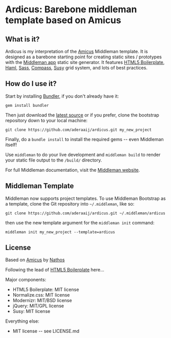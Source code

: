 # Ardicus: Barebone middleman template based on Amicus

## What is it?

Ardicus is my interpretation of the [Amicus](https://github.com/nathos/amicus) Middleman template. It is designed as a barebone starting point for creating static sites / prototypes with the [Middleman app](http://middlemanapp.com/) static site generator. It features [HTML5 Boilerplate](http://html5boilerplate.com/), [Haml](http://haml-lang.com/), [Sass](http://sass-lang.com/), [Compass](http://compass-style.org/), [Susy](http://susy.oddbird.net/) grid system, and lots of best practices.

## How do I use it?

Start by installing [Bundler](http://gembundler.com/), if you don't already have it:

```
gem install bundler
```

Then just download the [latest source](https://github.com/aderaaij/ardicus) or if you prefer, clone the bootstrap repository down to your local machine:

```
git clone https://github.com/aderaaij/ardicus.git my_new_project
```

Finally, do a ```bundle install``` to install the required gems -- even Middleman itself!

Use ```middleman``` to do your live development and ```middleman build``` to render your static file output to the ```/build/``` directory.

For full Middleman documentation, visit the [Middleman website](http://middlemanapp.com/).


## Middleman Template

Middleman now supports project templates. To use Middleman Bootstrap as a template, clone the Git repository into ```~/.middleman```, like so:

```git clone https://github.com/aderaaij/ardicus.git ~/.middleman/ardicus```

then use the new template argument for the ```middleman init``` command:

```middleman init my_new_project --template=ardicus```


## License

Based on [Amicus](https://github.com/nathos/amicus) by [Nathos](https://github.com/nathos)

Following the lead of [HTML5 Boilerplate](https://github.com/h5bp/html5-boilerplate) here...

Major components:

* HTML5 Boilerplate: MIT license
* Normalize.css: MIT license
* Modernizr: MIT/BSD license
* jQuery: MIT/GPL license
* Susy: MIT license

Everything else:

* MIT license -- see LICENSE.md